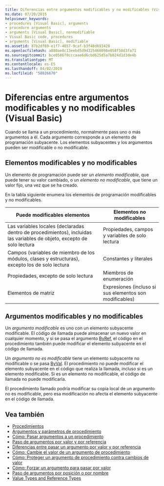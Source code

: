 ```yaml
---
title: Diferencias entre argumentos modificables y no modificables (Visual Basic)
ms.date: 07/20/2015
helpviewer_keywords:
- procedures [Visual Basic], arguments
- procedure arguments
- arguments [Visual Basic], nonmodifiable
- Visual Basic code, procedures
- arguments [Visual Basic], modifiable
ms.assetid: 87b2df69-e1f7-4657-9caf-b3f48d693428
ms.openlocfilehash: a880ae8c13eebd5d9d325468098e058f58d3fa71
ms.sourcegitcommit: bce0586f0cccaae6d6cbd625d5a7b824d1d3de4b
ms.translationtype: MT
ms.contentlocale: es-ES
ms.lasthandoff: 04/02/2019
ms.locfileid: "58826670"
---
```

# <a name="differences-between-modifiable-and-nonmodifiable-arguments-visual-basic"></a>Diferencias entre argumentos modificables y no modificables (Visual Basic)
Cuando se llama a un procedimiento, normalmente pass uno o más argumentos a él. Cada argumento corresponde a un elemento de programación subyacente. Los elementos subyacentes y los argumentos pueden ser modificable o no modificable.  
  
## <a name="modifiable-and-nonmodifiable-elements"></a>Elementos modificables y no modificables  
 Un elemento de programación puede ser un *elemento modificable*, que puede tener su valor cambiado, o un *elemento no modificable*, que tiene un valor fijo, una vez que se ha creado.  
  
 En la tabla siguiente enumera los elementos de programación modificables y no modificables.  
  
|Puede modificables elementos|Elementos no modificables|  
|-------------------------|----------------------------|  
|Las variables locales (declaradas dentro de procedimientos), incluidas las variables de objeto, excepto de solo lectura|Propiedades, campos y variables de solo lectura|  
|Campos (variables de miembro de los módulos, clases y estructuras), excepto los de solo lectura|Constantes y literales|  
|Propiedades, excepto de solo lectura|Miembros de enumeración|  
|Elementos de matriz|Expresiones (incluso si sus elementos son modificables)|  
  
## <a name="modifiable-and-nonmodifiable-arguments"></a>Argumentos modificables y no modificables  
 Un *argumento modificable* es uno con un elemento subyacente modificable. El código de llamada puede almacenar un nuevo valor en cualquier momento, y si se pasa el argumento [ByRef](../../../../visual-basic/language-reference/modifiers/byref.md), el código en el procedimiento también puede modificar el elemento subyacente en el código de llamada.  
  
 Un *argumento no es modificable* tiene un elemento subyacente no modificable o se pasa [ByVal](../../../../visual-basic/language-reference/modifiers/byval.md). El procedimiento no puede modificar el elemento subyacente en el código que realiza la llamada, incluso si es un elemento modificable. Si es un elemento no modificable, el código de llamada no puede modificarla.  
  
 El procedimiento llamado podría modificar su copia local de un argumento no es modificable, pero esa modificación no afecta el elemento subyacente en el código de llamada.  
  
## <a name="see-also"></a>Vea también

- [Procedimientos](./index.md)
- [Argumentos y parámetros de procedimiento](./procedure-parameters-and-arguments.md)
- [Cómo: Pasar argumentos a un procedimiento](./how-to-pass-arguments-to-a-procedure.md)
- [Paso de argumentos por valor y por referencia](./passing-arguments-by-value-and-by-reference.md)
- [Diferencias entre pasar un argumento por valor y por referencia](./differences-between-passing-an-argument-by-value-and-by-reference.md)
- [Cómo: Cambie el valor de un argumento de procedimiento](./how-to-change-the-value-of-a-procedure-argument.md)
- [Cómo: Proteger un argumento de procedimiento contra cambios de valor](./how-to-protect-a-procedure-argument-against-value-changes.md)
- [Cómo: Forzar un argumento para pasar por valor](./how-to-force-an-argument-to-be-passed-by-value.md)
- [Paso de argumentos por posición o por nombre](./passing-arguments-by-position-and-by-name.md)
- [Value Types and Reference Types](../../../../visual-basic/programming-guide/language-features/data-types/value-types-and-reference-types.md)
